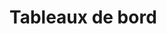 # Tableaux de bord

<!--
- [Introduction aux Tableaux de bord](https://docs.google.com/presentation/d/e/2PACX-1vRw9isz6OlnwW6PbCDEYozelEFjP1ubRToPQs5AFdXde9WRmvQwc7D0Py5ZVCM_ibhpc9iwcsBIDAOw/pub?start=false&loop=false&delayms=3000)

- [Découverte de Tableau](tableau)
    
- [Découverte de Shiny](shiny)
-->

